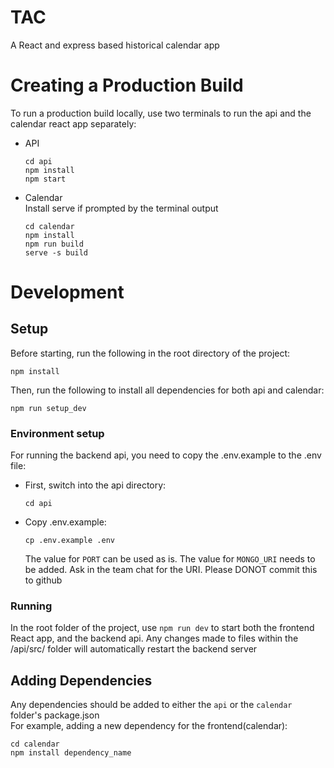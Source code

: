# TAC

A React and express based historical calendar app

# Creating a Production Build

To run a production build locally, use two terminals to run the api and the calendar react app separately:
- API
  ```
  cd api
  npm install
  npm start
  ```
- Calendar  
  Install serve if prompted by the terminal output
  ```
  cd calendar
  npm install
  npm run build
  serve -s build
  ```

# Development

## Setup

Before starting, run the following in the root directory of the project:

```
npm install
```

Then, run the following to install all dependencies for both api and calendar:

```
npm run setup_dev
```

### Environment setup

For running the backend api, you need to copy the .env.example to the .env file:

- First, switch into the api directory:

  ```
  cd api
  ```

- Copy .env.example:

  ```
  cp .env.example .env
  ```

  The value for `PORT` can be used as is.
  The value for `MONGO_URI` needs to be added. Ask in the team chat for the URI. Please DONOT commit this to github

### Running

In the root folder of the project, use `npm run dev` to start both the frontend React app, and the backend api.
Any changes made to files within the /api/src/ folder will automatically restart the backend server

## Adding Dependencies

Any dependencies should be added to either the `api` or the `calendar` folder's package.json  
For example, adding a new dependency for the frontend(calendar):

```
cd calendar
npm install dependency_name
```
